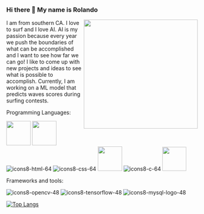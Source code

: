 ### Hi there 👋 My name is Rolando
<img src="https://user-images.githubusercontent.com/38510643/168483308-be83aee0-67f0-4ab9-8fe9-1fb489d40ec2.gif" width="300" align = 'right' height="286">
I am from southern CA. I love to surf and I love AI. AI is my passion because every year we push the boundaries of what can be accomplished and I want to see how far we can go! I like to come up with new projects and ideas to see what is possible to accomplish. Currently, I am working on a ML model that predicts waves scores during surfing contests. <p align="left">
  
  Programming Languages:<p>
  <img src="https://user-images.githubusercontent.com/38510643/168484964-731874a7-84d7-4dbc-a692-4f400b5a76e5.gif" width=64 height=64>
  <img src="https://user-images.githubusercontent.com/38510643/168484989-0ad74c45-f718-419b-98e9-36a8cb94db27.gif" width=64 height=64>
  ![icons8-html-64](https://user-images.githubusercontent.com/38510643/168485076-dc8740d7-9a21-42be-9a36-fa410316a1dd.png)
  ![icons8-css-64](https://user-images.githubusercontent.com/38510643/168485080-4f367f9a-a018-47c3-8b49-378fe0bbbedf.png)
  <img src="https://user-images.githubusercontent.com/38510643/168485085-b72528d3-6488-43bc-9dea-c82dcae4b65a.png" width=64 height=64>
  ![icons8-c-64](https://user-images.githubusercontent.com/38510643/168485367-219db0cd-2c10-451e-8f5d-cde767afd6cd.png)
  <img src="https://user-images.githubusercontent.com/38510643/168485404-cdc68a1e-55e0-4537-bddc-6e9e21235166.png" width=63 height=63>
  </p>
  


  Frameworks and tools:<p>
  ![icons8-opencv-48](https://user-images.githubusercontent.com/38510643/168485326-4a8e6919-375e-42bb-b2ae-2f968cf5b276.png)
  ![icons8-tensorflow-48](https://user-images.githubusercontent.com/38510643/168485299-680b41a4-d9e0-4a8a-955d-7ab06ab67c68.png)
  ![icons8-mysql-logo-48](https://user-images.githubusercontent.com/38510643/168485484-0172fbd6-113e-4c54-8ac0-c77aef5a8340.png)</p>

    


[![Top Langs](https://github-readme-stats.vercel.app/api/top-langs/?username=RoloPineda)](https://github.com/anuraghazra/github-readme-stats)




